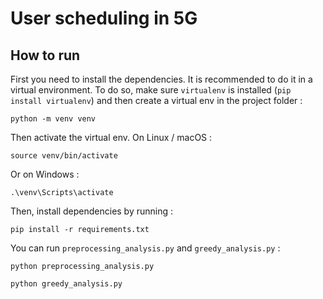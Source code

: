 # User scheduling in 5G

## How to run

First you need to install the dependencies. It is recommended to do it in a virtual environment. To do so, make sure `virtualenv` is installed (`pip install virtualenv`) and then create a virtual env in the project folder :

```
python -m venv venv
```

Then activate the virtual env. On Linux / macOS :

```
source venv/bin/activate
```

Or on Windows :

```
.\venv\Scripts\activate
```

Then, install dependencies by running :

```
pip install -r requirements.txt
```

You can run `preprocessing_analysis.py` and `greedy_analysis.py` :

```
python preprocessing_analysis.py
```

```
python greedy_analysis.py
```
